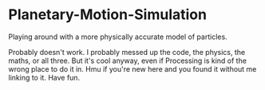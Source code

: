 # Planetary-Motion-Simulation
 Playing around with a more physically accurate model of particles.
 
Probably doesn't work. I probably messed up the code, the physics, the maths, or all three. But it's cool anyway, even if Processing is kind of the wrong place to do it in. Hmu if you're new here and you found it without me linking to it.
Have fun.
